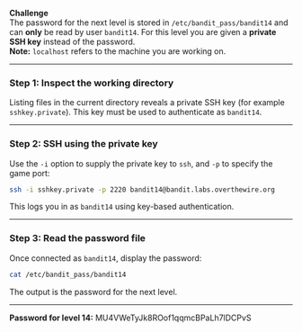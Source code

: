 **Challenge**  
The password for the next level is stored in `/etc/bandit_pass/bandit14` and can **only** be read by user `bandit14`. For this level you are given a **private SSH key** instead of the password.  
**Note:** `localhost` refers to the machine you are working on.

---

### Step 1: Inspect the working directory
Listing files in the current directory reveals a private SSH key (for example `sshkey.private`). This key must be used to authenticate as `bandit14`.

---

### Step 2: SSH using the private key
Use the `-i` option to supply the private key to `ssh`, and `-p` to specify the game port:

```bash
ssh -i sshkey.private -p 2220 bandit14@bandit.labs.overthewire.org
````

This logs you in as `bandit14` using key-based authentication.

---

### Step 3: Read the password file

Once connected as `bandit14`, display the password:

```bash
cat /etc/bandit_pass/bandit14
```

The output is the password for the next level.

---

**Password for level 14:** 
MU4VWeTyJk8ROof1qqmcBPaLh7lDCPvS